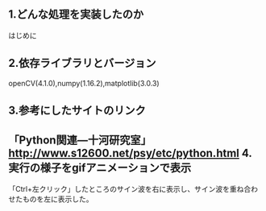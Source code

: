 1.どんな処理を実装したのか
--------------
はじめに
 
2.依存ライブラリとバージョン
-------------
openCV(4.1.0),numpy(1.16.2),matplotlib(3.0.3)
  
3.参考にしたサイトのリンク
-------------
「Python関連―十河研究室」 http://www.s12600.net/psy/etc/python.html
4.実行の様子をgifアニメーションで表示
-------------
「Ctrl+左クリック」したところのサイン波を右に表示し、サイン波を重ね合わせたものを左に表示した。
